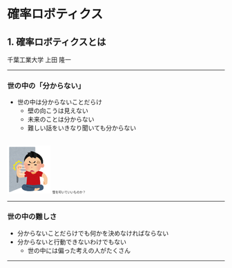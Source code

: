 # 確率ロボティクス

## 1. 確率ロボティクスとは

千葉工業大学 上田 隆一

---

### 世の中の「分からない」

* 世の中は分からないことだらけ
    * 壁の向こうは見えない
    * 未来のことは分からない
    * 難しい話をいきなり聞いても分からない

<br />
<img width="20%" src="../figs/kabedon_old.png" />
<span style="font-size:50%">壁を叩いていいものか？</span>

---

### 世の中の難しさ

* 分からないことだらけでも何かを決めなければならない
* 分からないと行動できないわけでもない
    * 世の中には偏った考えの人がたくさん

---
